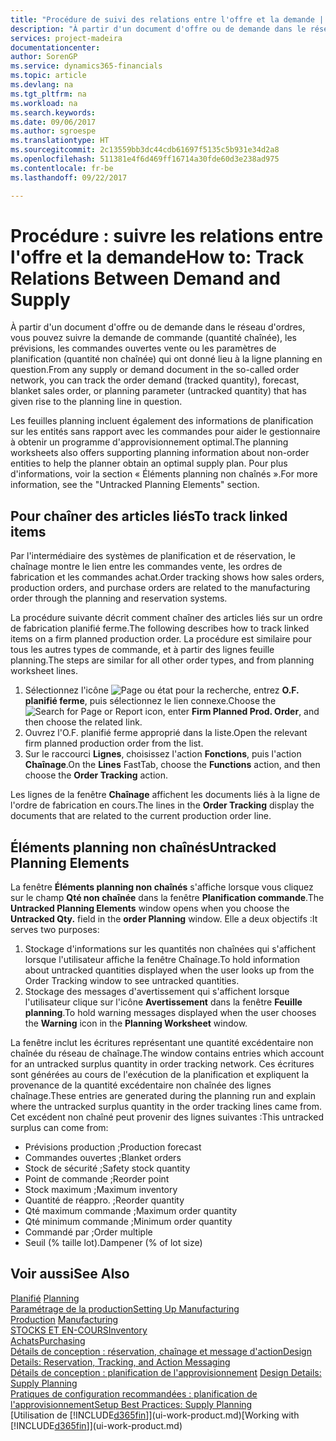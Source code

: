 ```yaml
---
title: "Procédure de suivi des relations entre l'offre et la demande | Microsoft Docs"
description: "À partir d'un document d'offre ou de demande dans le réseau d'ordres, vous pouvez suivre la demande de commande (quantité chaînée), les prévisions, les commandes ouvertes vente ou les paramètres de planification (quantité non chaînée) qui ont donné lieu à la ligne planning en question."
services: project-madeira
documentationcenter: 
author: SorenGP
ms.service: dynamics365-financials
ms.topic: article
ms.devlang: na
ms.tgt_pltfrm: na
ms.workload: na
ms.search.keywords: 
ms.date: 09/06/2017
ms.author: sgroespe
ms.translationtype: HT
ms.sourcegitcommit: 2c13559bb3dc44cdb61697f5135c5b931e34d2a8
ms.openlocfilehash: 511381e4f6d469ff16714a30fde60d3e238ad975
ms.contentlocale: fr-be
ms.lasthandoff: 09/22/2017

---
```

# <a name="how-to-track-relations-between-demand-and-supply"></a><span data-ttu-id="d7cbb-103">Procédure : suivre les relations entre l'offre et la demande</span><span class="sxs-lookup"><span data-stu-id="d7cbb-103">How to: Track Relations Between Demand and Supply</span></span>
<span data-ttu-id="d7cbb-104">À partir d'un document d'offre ou de demande dans le réseau d'ordres, vous pouvez suivre la demande de commande (quantité chaînée), les prévisions, les commandes ouvertes vente ou les paramètres de planification (quantité non chaînée) qui ont donné lieu à la ligne planning en question.</span><span class="sxs-lookup"><span data-stu-id="d7cbb-104">From any supply or demand document in the so-called order network, you can track the order demand (tracked quantity), forecast, blanket sales order, or planning parameter (untracked quantity) that has given rise to the planning line in question.</span></span>

<span data-ttu-id="d7cbb-105">Les feuilles planning incluent également des informations de planification sur les entités sans rapport avec les commandes pour aider le gestionnaire à obtenir un programme d'approvisionnement optimal.</span><span class="sxs-lookup"><span data-stu-id="d7cbb-105">The planning worksheets also offers supporting planning information about non-order entities to help the planner obtain an optimal supply plan.</span></span> <span data-ttu-id="d7cbb-106">Pour plus d'informations, voir la section « Éléments planning non chaînés ».</span><span class="sxs-lookup"><span data-stu-id="d7cbb-106">For more information, see the "Untracked Planning Elements" section.</span></span>

## <a name="to-track-linked-items"></a><span data-ttu-id="d7cbb-107">Pour chaîner des articles liés</span><span class="sxs-lookup"><span data-stu-id="d7cbb-107">To track linked items</span></span>
<span data-ttu-id="d7cbb-108">Par l'intermédiaire des systèmes de planification et de réservation, le chaînage montre le lien entre les commandes vente, les ordres de fabrication et les commandes achat.</span><span class="sxs-lookup"><span data-stu-id="d7cbb-108">Order tracking shows how sales orders, production orders, and purchase orders are related to the manufacturing order through the planning and reservation systems.</span></span>

<span data-ttu-id="d7cbb-109">La procédure suivante décrit comment chaîner des articles liés sur un ordre de fabrication planifié ferme.</span><span class="sxs-lookup"><span data-stu-id="d7cbb-109">The following describes how to track linked items on a firm planned production order.</span></span> <span data-ttu-id="d7cbb-110">La procédure est similaire pour tous les autres types de commande, et à partir des lignes feuille planning.</span><span class="sxs-lookup"><span data-stu-id="d7cbb-110">The steps are similar for all other order types, and from planning worksheet lines.</span></span>

1. <span data-ttu-id="d7cbb-111">Sélectionnez l'icône ![Page ou état pour la recherche](media/ui-search/search_small.png "Page ou état pour la recherche"), entrez **O.F. planifié ferme**, puis sélectionnez le lien connexe.</span><span class="sxs-lookup"><span data-stu-id="d7cbb-111">Choose the ![Search for Page or Report](media/ui-search/search_small.png "Search for Page or Report icon") icon, enter **Firm Planned Prod. Order**, and then choose the related link.</span></span>
2. <span data-ttu-id="d7cbb-112">Ouvrez l'O.F. planifié ferme approprié dans la liste.</span><span class="sxs-lookup"><span data-stu-id="d7cbb-112">Open the relevant firm planned production order from the list.</span></span>
3. <span data-ttu-id="d7cbb-113">Sur le raccourci **Lignes**, choisissez l'action **Fonctions**, puis l'action **Chaînage**.</span><span class="sxs-lookup"><span data-stu-id="d7cbb-113">On the **Lines** FastTab, choose the **Functions** action, and then choose the **Order Tracking** action.</span></span>

<span data-ttu-id="d7cbb-114">Les lignes de la fenêtre **Chaînage** affichent les documents liés à la ligne de l'ordre de fabrication en cours.</span><span class="sxs-lookup"><span data-stu-id="d7cbb-114">The lines in the **Order Tracking** display the documents that are related to the current production order line.</span></span>

## <a name="untracked-planning-elements"></a><span data-ttu-id="d7cbb-115">Éléments planning non chaînés</span><span class="sxs-lookup"><span data-stu-id="d7cbb-115">Untracked Planning Elements</span></span>
<span data-ttu-id="d7cbb-116">La fenêtre **Éléments planning non chaînés** s'affiche lorsque vous cliquez sur le champ **Qté non chaînée** dans la fenêtre **Planification commande**.</span><span class="sxs-lookup"><span data-stu-id="d7cbb-116">The **Untracked Planning Elements** window opens when you choose the **Untracked Qty.** field in the **order Planning** window.</span></span> <span data-ttu-id="d7cbb-117">Elle a deux objectifs :</span><span class="sxs-lookup"><span data-stu-id="d7cbb-117">It serves two purposes:</span></span>

1. <span data-ttu-id="d7cbb-118">Stockage d'informations sur les quantités non chaînées qui s'affichent lorsque l'utilisateur affiche la fenêtre Chaînage.</span><span class="sxs-lookup"><span data-stu-id="d7cbb-118">To hold information about untracked quantities displayed when the user looks up from the Order Tracking window to see untracked quantities.</span></span>
2. <span data-ttu-id="d7cbb-119">Stockage des messages d'avertissement qui s'affichent lorsque l'utilisateur clique sur l'icône **Avertissement** dans la fenêtre **Feuille planning**.</span><span class="sxs-lookup"><span data-stu-id="d7cbb-119">To hold warning messages displayed when the user chooses the **Warning** icon in the **Planning Worksheet** window.</span></span>

<span data-ttu-id="d7cbb-120">La fenêtre inclut les écritures représentant une quantité excédentaire non chaînée du réseau de chaînage.</span><span class="sxs-lookup"><span data-stu-id="d7cbb-120">The window contains entries which account for an untracked surplus quantity in order tracking network.</span></span> <span data-ttu-id="d7cbb-121">Ces écritures sont générées au cours de l'exécution de la planification et expliquent la provenance de la quantité excédentaire non chaînée des lignes chaînage.</span><span class="sxs-lookup"><span data-stu-id="d7cbb-121">These entries are generated during the planning run and explain where the untracked surplus quantity in the order tracking lines came from.</span></span> <span data-ttu-id="d7cbb-122">Cet excédent non chaîné peut provenir des lignes suivantes :</span><span class="sxs-lookup"><span data-stu-id="d7cbb-122">This untracked surplus can come from:</span></span>

- <span data-ttu-id="d7cbb-123">Prévisions production ;</span><span class="sxs-lookup"><span data-stu-id="d7cbb-123">Production forecast</span></span>
- <span data-ttu-id="d7cbb-124">Commandes ouvertes ;</span><span class="sxs-lookup"><span data-stu-id="d7cbb-124">Blanket orders</span></span>
- <span data-ttu-id="d7cbb-125">Stock de sécurité ;</span><span class="sxs-lookup"><span data-stu-id="d7cbb-125">Safety stock quantity</span></span>
- <span data-ttu-id="d7cbb-126">Point de commande ;</span><span class="sxs-lookup"><span data-stu-id="d7cbb-126">Reorder point</span></span>
- <span data-ttu-id="d7cbb-127">Stock maximum ;</span><span class="sxs-lookup"><span data-stu-id="d7cbb-127">Maximum inventory</span></span>
- <span data-ttu-id="d7cbb-128">Quantité de réappro. ;</span><span class="sxs-lookup"><span data-stu-id="d7cbb-128">Reorder quantity</span></span>
- <span data-ttu-id="d7cbb-129">Qté maximum commande ;</span><span class="sxs-lookup"><span data-stu-id="d7cbb-129">Maximum order quantity</span></span>
- <span data-ttu-id="d7cbb-130">Qté minimum commande ;</span><span class="sxs-lookup"><span data-stu-id="d7cbb-130">Minimum order quantity</span></span>
- <span data-ttu-id="d7cbb-131">Commandé par ;</span><span class="sxs-lookup"><span data-stu-id="d7cbb-131">Order multiple</span></span>
- <span data-ttu-id="d7cbb-132">Seuil (% taille lot).</span><span class="sxs-lookup"><span data-stu-id="d7cbb-132">Dampener (% of lot size)</span></span>

## <a name="see-also"></a><span data-ttu-id="d7cbb-133">Voir aussi</span><span class="sxs-lookup"><span data-stu-id="d7cbb-133">See Also</span></span>  
<span data-ttu-id="d7cbb-134">[Planifié](production-planning.md) </span><span class="sxs-lookup"><span data-stu-id="d7cbb-134">[Planning](production-planning.md) </span></span>  
[<span data-ttu-id="d7cbb-135">Paramétrage de la production</span><span class="sxs-lookup"><span data-stu-id="d7cbb-135">Setting Up Manufacturing</span></span>](production-configure-production-processes.md)  
<span data-ttu-id="d7cbb-136">[Production](production-manage-manufacturing.md)  </span><span class="sxs-lookup"><span data-stu-id="d7cbb-136">[Manufacturing](production-manage-manufacturing.md)  </span></span>  
[<span data-ttu-id="d7cbb-137">STOCKS ET EN-COURS</span><span class="sxs-lookup"><span data-stu-id="d7cbb-137">Inventory</span></span>](inventory-manage-inventory.md)  
[<span data-ttu-id="d7cbb-138">Achats</span><span class="sxs-lookup"><span data-stu-id="d7cbb-138">Purchasing</span></span>](purchasing-manage-purchasing.md)  
[<span data-ttu-id="d7cbb-139">Détails de conception : réservation, chaînage et message d'action</span><span class="sxs-lookup"><span data-stu-id="d7cbb-139">Design Details: Reservation, Tracking, and Action Messaging</span></span>](design-details-reservation-order-tracking-and-action-messaging.md)  
<span data-ttu-id="d7cbb-140">[Détails de conception : planification de l'approvisionnement](design-details-supply-planning.md) </span><span class="sxs-lookup"><span data-stu-id="d7cbb-140">[Design Details: Supply Planning](design-details-supply-planning.md) </span></span>  
[<span data-ttu-id="d7cbb-141">Pratiques de configuration recommandées : planification de l'approvisionnement</span><span class="sxs-lookup"><span data-stu-id="d7cbb-141">Setup Best Practices: Supply Planning</span></span>](setup-best-practices-supply-planning.md)  
<span data-ttu-id="d7cbb-142">[Utilisation de [!INCLUDE[d365fin](includes/d365fin_md.md)]](ui-work-product.md)</span><span class="sxs-lookup"><span data-stu-id="d7cbb-142">[Working with [!INCLUDE[d365fin](includes/d365fin_md.md)]](ui-work-product.md)</span></span>

